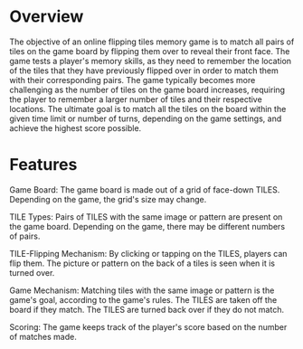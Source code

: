 # Overview
The objective of an online flipping tiles memory game is to match all pairs of tiles on the game board by flipping them over to reveal their front face. 
The game tests a player's memory skills, as they need to remember the location of the tiles that they have previously flipped over in order to match them with their corresponding pairs.
The game typically becomes more challenging as the number of tiles on the game board increases, requiring the player to remember a larger number of tiles and their respective locations. 
The ultimate goal is to match all the tiles on the board within the given time limit or number of turns, depending on the game settings, and achieve the highest score possible.

# Features 
Game Board: The game board is made out of a grid of face-down TILES. Depending on the game, the grid's size may change.

TILE Types: Pairs of TILES with the same image or pattern are present on the game board. Depending on the game, there may be different numbers of pairs.

TILE-Flipping Mechanism: By clicking or tapping on the TILES, players can flip them. The picture or pattern on the back of a tiles is seen when it is turned over.

Game Mechanism: Matching tiles with the same image or pattern is the game's goal, according to the game's rules. The TILES are taken off the board if they match. The TILES are turned back over if they do not match.

Scoring: The game keeps track of the player's score based on the number of matches made.
